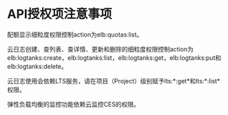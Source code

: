 # API授权项注意事项<a name="elb_sq_lb_0012"></a>

配额显示细粒度权限控制action为elb:quotas:list。

云日志创建、查列表、查详情、更新和删除的细粒度权限控制action为elb:logtanks:create，elb:logtanks:list，elb:logtanks:get，elb:logtanks:put和elb:logtanks:delete。

云日志使用会依赖LTS服务，请在项目（Project）级别赋予lts:\*:get\*和lts:\*:list\*权限。

弹性负载均衡的监控功能依赖云监控CES的权限。


